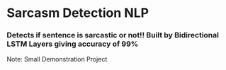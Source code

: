 # Sarcasm Detection NLP

### Detects if sentence is sarcastic or not!! Built by Bidirectional LSTM Layers giving accuracy of 99%

Note: Small Demonstration Project
